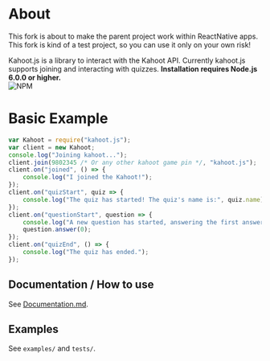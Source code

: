 # About
This fork is about to make the parent project work within ReactNative apps. This fork is kind of a test project, so you can use it only on your own risk!

Kahoot.js is a library to interact with the Kahoot API. Currently kahoot.js supports joining and interacting with quizzes.
**Installation requires Node.js 6.0.0 or higher.**  
![NPM](https://nodei.co/npm/kahoot.js.png)

# Basic Example
```js
var Kahoot = require("kahoot.js");
var client = new Kahoot;
console.log("Joining kahoot...");
client.join(9802345 /* Or any other kahoot game pin */, "kahoot.js");
client.on("joined", () => {
    console.log("I joined the Kahoot!");
});
client.on("quizStart", quiz => {
    console.log("The quiz has started! The quiz's name is:", quiz.name);
});
client.on("questionStart", question => {
    console.log("A new question has started, answering the first answer.");
    question.answer(0);
});
client.on("quizEnd", () => {
    console.log("The quiz has ended.");
});
```

## Documentation / How to use
See [Documentation.md](Documentation.md).

## Examples
See `examples/` and `tests/`.

